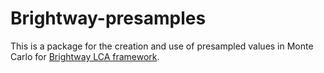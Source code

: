 # Brightway-presamples

This is a package for the creation and use of presampled values in Monte Carlo for [Brightway LCA framework](https://brightwaylca.org/).
